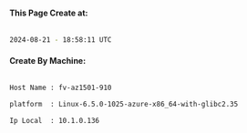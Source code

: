 
   
#### This Page Create at:

```bash

2024-08-21 - 18:58:11 UTC

```

#### Create By Machine:

```bash

Host Name : fv-az1501-910

platform  : Linux-6.5.0-1025-azure-x86_64-with-glibc2.35

Ip Local  : 10.1.0.136

```

